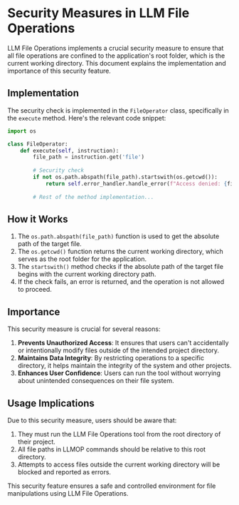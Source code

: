 # Security Measures in LLM File Operations

LLM File Operations implements a crucial security measure to ensure that all file operations are confined to the application's root folder, which is the current working directory. This document explains the implementation and importance of this security feature.

## Implementation

The security check is implemented in the `FileOperator` class, specifically in the `execute` method. Here's the relevant code snippet:

```python
import os

class FileOperator:
    def execute(self, instruction):
        file_path = instruction.get('file')
        
        # Security check
        if not os.path.abspath(file_path).startswith(os.getcwd()):
            return self.error_handler.handle_error(f"Access denied: {file_path} is outside the current working directory")
        
        # Rest of the method implementation...
```

## How it Works

1. The `os.path.abspath(file_path)` function is used to get the absolute path of the target file.
2. The `os.getcwd()` function returns the current working directory, which serves as the root folder for the application.
3. The `startswith()` method checks if the absolute path of the target file begins with the current working directory path.
4. If the check fails, an error is returned, and the operation is not allowed to proceed.

## Importance

This security measure is crucial for several reasons:

1. **Prevents Unauthorized Access**: It ensures that users can't accidentally or intentionally modify files outside of the intended project directory.
2. **Maintains Data Integrity**: By restricting operations to a specific directory, it helps maintain the integrity of the system and other projects.
3. **Enhances User Confidence**: Users can run the tool without worrying about unintended consequences on their file system.

## Usage Implications

Due to this security measure, users should be aware that:

1. They must run the LLM File Operations tool from the root directory of their project.
2. All file paths in LLMOP commands should be relative to this root directory.
3. Attempts to access files outside the current working directory will be blocked and reported as errors.

This security feature ensures a safe and controlled environment for file manipulations using LLM File Operations.